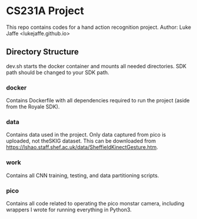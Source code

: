 # CS231A Project
This repo contains codes for a hand action recognition project.
Author: Luke Jaffe <lukejaffe.github.io>

## Directory Structure
dev.sh starts the docker container and mounts all needed directories. SDK path should be changed to your SDK path.

### docker
Contains Dockerfile with all dependencies required to run the project (aside from the Royale SDK).

### data
Contains data used in the project. Only data captured from pico is uploaded, not theSKIG dataset. This can be downloaded from https://lshao.staff.shef.ac.uk/data/SheffieldKinectGesture.htm.

### work
Contains all CNN training, testing, and data partitioning scripts.  

### pico
Contains all code related to operating the pico monstar camera, including wrappers I wrote for running everything in Python3.
